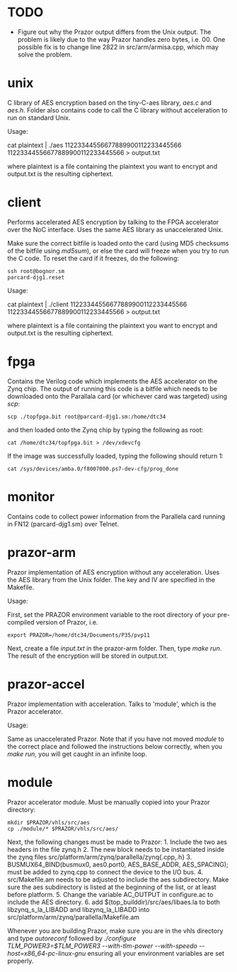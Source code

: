 TODO
======

* Figure out why the Prazor output differs from the Unix output. The problem is likely due to the way Prazor handles zero bytes, i.e. 00. One possible fix is to change line 2822 in src/arm/armisa.cpp, which may solve the problem.

unix
======

C library of AES encryption based on the tiny-C-aes library, *aes.c* and *aes.h*. Folder also contains code to call the C library without acceleration to run on standard Unix.

Usage:

cat plaintext | ./aes 11223344556677889900112233445566 11223344556677889900112233445566 > output.txt 

where plaintext is a file containing the plaintext you want to encrypt and output.txt is the resulting ciphertext.

client
======

Performs accelerated AES encryption by talking to the FPGA accelerator over the NoC interface. Uses the same AES library as unaccelerated Unix.

Make sure the correct bitfile is loaded onto the card (using MD5 checksums of the bitfile using *md5sum*), or else the card will freeze when you try to run the C code. To reset the card if it freezes, do the following:

	ssh root@bognor.sm
	parcard-djg1.reset

Usage:

cat plaintext | ./client 11223344556677889900112233445566 11223344556677889900112233445566 > output.txt

where plaintext is a file containing the plaintext you want to encrypt and output.txt is the resulting ciphertext.

fpga
======

Contains the Verilog code which implements the AES accelerator on the Zynq chip. The output of running this code is a bitfile which needs to be downloaded onto the Parallala card (or whichever card was targeted) using *scp*:

	scp ./topfpga.bit root@parcard-djg1.sm:/home/dtc34


and then loaded onto the Zynq chip by typing the following as root:

	cat /home/dtc34/topfpga.bit > /dev/xdevcfg

If the image was successfully loaded, typing the following should return 1:

	cat /sys/devices/amba.0/f8007000.ps7-dev-cfg/prog_done


monitor
======

Contains code to collect power information from the Parallela card running in FN12 (parcard-djg1.sm) over Telnet.

prazor-arm
======

Prazor implementation of AES encryption without any acceleration. Uses the AES library from the Unix folder.  The key and IV are specified in the Makefile.

Usage:

First, set the PRAZOR environment variable to the root directory of your pre-compiled version of Prazor, i.e.

	export PRAZOR=/home/dtc34/Documents/P35/pvp11

Next, create a file *input.txt* in the prazor-arm folder. Then, type *make run*. The result of the encryption will be stored in output.txt.

prazor-accel
======

Prazor implementation with acceleration. Talks to 'module', which is the Prazor accelerator.

Usage:

Same as unaccelerated Prazor. Note that if you have not moved *module* to the correct place and followed the instructions below correctly, when you *make run*, you will get caught in an infinite loop.


module
======

Prazor accelerator module. Must be manually copied into your Prazor directory:

	mkdir $PRAZOR/vhls/src/aes
	cp ./module/* $PRAZOR/vhls/src/aes/

Next, the following changes must be made to Prazor:
	1. Include the two aes headers in the file zynq.h
	2. The new block needs to be instantiated inside the zynq files src/platform/arm/zynq/parallella/zynq{.cpp,.h}
	3.  BUSMUX64_BIND(busmux0, aes0.port0, AES_BASE_ADDR, AES_SPACING); must be added to zynq.cpp to connect the device to the I/O bus.
	4. src/Makefile.am needs to be adjusted to include the aes subdirectory. Make sure the aes subdirectory is listed at the beginning of the list, or at least before platform.
	5. Change the variable AC_OUTPUT in configure.ac to include the AES directory.
	6. add $(top_builddir)/src/aes/libaes.la to both libzynq_s_la_LIBADD and libzynq_la_LIBADD into src/platform/arm/zynq/parallella/Makefile.am


Whenever you are building Prazor, make sure you are in the vhls directory and type *autoreconf* followed by *./configure  TLM_POWER3=$TLM_POWER3 --with-tlm-power --with-speedo  --host=x86_64-pc-linux-gnu* ensuring all your environment variables are set properly.
